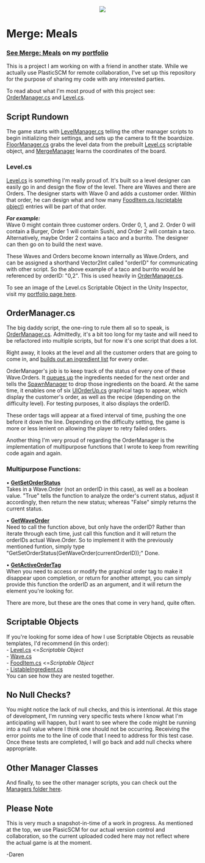 <p align="center">
  <img src="https://daren-stottrup.notion.site/image/https%3A%2F%2Fs3-us-west-2.amazonaws.com%2Fsecure.notion-static.com%2F3afb073a-8a7d-47b6-8d67-49970ce3b050%2Fezgif-3-e4bd78fcb2d2.gif?table=block&id=2aea6d31-0899-4611-baa5-80d629827914&spaceId=f2ac5bd7-db8b-4b29-8205-809cd644ec3b&userId=&cache=v2">
</p>

# Merge: Meals
### [See Merge: Meals](https://daren-stottrup.notion.site/Merge-Meals-1f50444c94a7426ebe59e2c6b81f927e) on my [portfolio](https://daren-stottrup.notion.site/Game-Portfolio-3bc5aac8cfcb4d32af26f20301371155)

This is a project I am working on with a friend in another state. While we actually use PlasticSCM for remote collaboration, I've set up this repository for the purpose of sharing my code with any interested parties.

To read about what I'm most proud of with this project see: [OrderManager.cs](#ordermanagercs) and [Level.cs](#levelcs).

## Script Rundown
The game starts with [LevelManager.cs](Assets/Scripts/Managers/LevelManager.cs) telling the other manager scripts to begin initializing their settings, and sets up the camera to fit the boardsize. [FloorManager.cs](Assets/Scripts/Managers/FloorManager.cs) grabs the level data from the prebuilt [Level.cs](Assets/Scripts/Managers/Level.cs) scriptable object, and [MergeManager](Assets/Scripts/Managers/MergeManager.cs) learns the coordinates of the board.

### Level.cs
[Level.cs](Assets/Scripts/Managers/Level.cs) is something I'm really proud of. It's built so a level designer can easily go in and design the flow of the level. There are Waves and there are Orders. The designer starts with Wave 0 and adds a customer order. Within that order, he can design what and how many [FoodItem.cs (scriptable object)](Assets/Scripts/FoodItems/FoodItem.cs) entries will be part of that order.

***For example:***
<br>
Wave 0 might contain three customer orders. Order 0, 1, and 2. Order 0 will contain a Burger, Order 1 will contain Sushi, and Order 2 will contain a taco. Alternatively, maybe Order 2 contains a taco and a burrito. The designer can then go on to build the next wave.

These Waves and Orders become known internally as Wave.Orders, and can be assigned a shorthand Vector2Int called "orderID" for communicating with other script. So the above example of a taco and burrito would be referenced by orderID: "0,2". This is used heavily in [OrderManager.cs](Assets/Scripts/Managers/OrderManager.cs).

To see an image of the Level.cs Scriptable Object in the Unity Inspector, visit my [portfolio page here](https://daren-stottrup.notion.site/Scriptable-Object-Level-cs-d7e79daad0264a55b00f292dc9a150c3).

## OrderManager.cs
The big daddy script, the one-ring to rule them all so to speak, is [OrderManager.cs](Assets/Scripts/Managers/OrderManager.cs). Admittedly, it's a bit too long for my taste and will need to be refactored into multiple scripts, but for now it's one script that does a lot.

Right away, it looks at the level and all the customer orders that are going to come in, and [builds out an ingredient list](https://github.com/dangerdaren/MergeMeals/blob/a9d0cbafbe44d5938ed04e2b398cf9bd9739cebd/Assets/Scripts/Managers/OrderManager.cs#L605-L700) for every order.

OrderManager's job is to keep track of the status of every one of these Wave.Orders. It [queues up](https://github.com/dangerdaren/MergeMeals/blob/a9d0cbafbe44d5938ed04e2b398cf9bd9739cebd/Assets/Scripts/Managers/OrderManager.cs#L153-L196) the ingredients needed for the next order and tells the [SpawnManager](Assets/Scripts/Managers/SpawnManager.cs) to drop those ingredients on the board. At the same time, it enables one of six [UIOrderUp.cs](Assets/Scripts/UI/UIOrderUp.cs) graphical tags to appear, which display the customer's order, as well as the recipe (depending on the difficulty level). For testing purposes, it also displays the orderID.

These order tags will appear at a fixed interval of time, pushing the one before it down the line. Depending on the difficulty setting, the game is more or less lenient on allowing the player to retry failed orders.

Another thing I'm very proud of regarding the OrderManager is the implementation of multipurpose functions that I wrote to keep from rewriting code again and again.


### Multipurpose Functions:
• **[GetSetOrderStatus](https://github.com/dangerdaren/MergeMeals/blob/a9d0cbafbe44d5938ed04e2b398cf9bd9739cebd/Assets/Scripts/Managers/OrderManager.cs#L499-L602)**
<br>Takes in a Wave.Order (not an orderID in this case), as well as a boolean value. "True" tells the function to analyze the order's current status, adjust it accordingly, then return the new status; whereas "False" simply returns the current status.

• **[GetWaveOrder](https://github.com/dangerdaren/MergeMeals/blob/a9d0cbafbe44d5938ed04e2b398cf9bd9739cebd/Assets/Scripts/Managers/OrderManager.cs#L291-L300)**
<br>Need to call the function above, but only have the orderID? Rather than iterate through each time, just call this function and it will return the orderIDs actual Wave.Order. So to implement it with the previously mentioned funtion, simply type "GetSetOrderStatus(GetWaveOrder(currentOrderID));" Done.

• **[GetActiveOrderTag](https://github.com/dangerdaren/MergeMeals/blob/a9d0cbafbe44d5938ed04e2b398cf9bd9739cebd/Assets/Scripts/Managers/OrderManager.cs#L273-L289)**
<br>When you need to access or modify the graphical order tag to make it disappear upon completion, or return for another attempt, you can simply provide this function the orderID as an argument, and it will return the element you're looking for.

There are more, but these are the ones that come in very hand, quite often.

## Scriptable Objects
If you're looking for some idea of how I use Scriptable Objects as reusable templates, I'd recommend (in this order):
<br> - [Level.cs](Assets/Scripts/Managers/Level.cs)  <=*Scriptable Object*
<br> - [Wave.cs](Assets/Scripts/Managers/Wave.cs)
<br> - [FoodItem.cs](Assets/Scripts/FoodItems/FoodItem.cs) <=*Scriptable Object*
<br> - [ListableIngredient.cs](Assets/Scripts/FoodItems/ListableIngredient.cs)
<br>
You can see how they are nested together.

## No Null Checks?
You might notice the lack of null checks, and this is intentional. At this stage of development, I'm running very specific tests where I know what I'm anticipating will happen, but I want to see where the code might be running into a null value where I think one should not be occurring. Receiving the error points me to the line of code that I need to address for this test case.  Once these tests are completed, I will go back and add null checks where appropriate.

## Other Manager Classes
And finally, to see the other manager scripts, you can check out the [Managers folder here](https://github.com/dangerdaren/MergeMeals/tree/master/Assets/Scripts/Managers).


## Please Note
This is very much a snapshot-in-time of a work in progress. As mentioned at the top, we use PlasicSCM for our actual version control and collaboration, so the current uploaded coded here may not reflect where the actual game is at the moment.

-Daren
